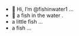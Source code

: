 - 👋 Hi, I’m @fishinwater1 ...
- 👋 a fish in the water .
- a little fish ...
- a fish ...


<!---
fishinwater1/fishinwater1 is a ✨ special ✨ repository because its `README.md` (this file) appears on your GitHub profile.
You can click the Preview link to take a look at your changes.
--->
